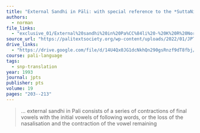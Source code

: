 ```yaml
---
title: "External Sandhi in Pāli: with special reference to the *SuttaNipāta*"
authors:
  - norman
file_links:
  - "exclusive_01/External%20sandhi%20in%20Pa%CC%84li%20-%20K%20R%20Norman.pdf"
source_url: "https://palitextsociety.org/wp-content/uploads/2022/01/JPTS_1993_XIX.pdf"
drive_links: 
  - "https://drive.google.com/file/d/14U4Qx0JG1dcNkhQn290gsRnzf9dT8fbj/view?usp=drivesdk"
course: pali-language
tags:
  - snp-translation
year: 1993
journal: jpts
publisher: pts
volume: 19
pages: "203--213"
---
```


> … external sandhi in Pali consists of a series of contractions of
final vowels with the initial vowels of following words, or the loss of the
nasalisation and the contraction of the vowel remaining
